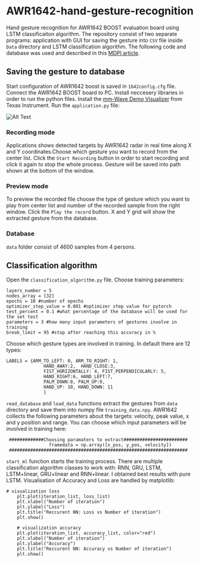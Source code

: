 # AWR1642-hand-gesture-recognition
Hand gesture recognition for AWR1642 BOOST evaluation board using LSTM classificaiton algorithm. The repository consist of two separate programs: application with GUI for saving the gesture into `CSV` file
inside `Data` directory and LSTM classification algorithm. The following code and database was used and described in this [MDPI article](https://www.mdpi.com/2079-9292/11/5/787). 

## Saving the gesture to database
Start configuration of AWR1642 boost is saved in `1642config.cfg` file. Connect the AWR1642 BOOST board to PC. Install neccesery libraries in order to run the python files.
Install the [mm-Wave Demo Visualizer](https://dev.ti.com/gallery/view/mmwave/mmWave_Demo_Visualizer/ver/4.2.0/) from Texas Instrument.
Run the `application.py` file:

![Alt Text](https://media.giphy.com/media/zkyNErcqgLfXrr8Fy4/giphy.gif)

### Recording mode
Applications shows detected targets by AWR1642 radar in real time along X and Y coordinates.Choose which gesture you want to record from the center list. Click the `Start Recording` button in order to start recording and click it again to stop the whole process.
Gesture will be saved into path shown at the bottom of the window.

### Preview mode
To preview the recorded file choose the type of gesture which you want to play from center list and number of the recorded sample from the right window. Click the `Play the record` button. X and Y grid will show the extracted gesture from the database.

### Database
`data` folder consist of 4600 samples from 4 persons.

## Classification algorithm
Open the `classification_algorithm.py` file. Choose training parameters: 
```
layers_number = 5
nodes_array = [32]
epochs = 10 #number of epochs
optimizer_step_value = 0.001 #optimizer step value for pytorch
test_percent = 0.1 #what percentage of the database will be used for the set test
parameters = 3 #how many input parameters of gestures involve in training
break_limit = 95 #stop after reaching this accuracy in %
```

Choose which gesture types are involved in training. In default there are 12 types:
```
LABELS = {ARM_TO_LEFT: 0, ARM_TO_RIGHT: 1,
              HAND_AWAY:2,  HAND_CLOSE:3,
              FIST_HORIZONTALLY: 4, FIST_PERPENDICULARLY: 5,
              HAND_RIGHT:6, HAND_LEFT:7,
              PALM_DOWN:8, PALM_UP:9,
              HAND_UP: 10, HAND_DOWN: 11
              }
```

`read_database` and `load_data` functions extract the gestures from `data` directory and save them into numpy file `training_data.npy`. AWR1642 collects the following parameters about the targets: velocity, peak value, x and y position and range.
You can choose which input parameters will be involved in training here:
```
 #############Choosing paramaters to extract########################
                framedata = np.array([x_pos, y_pos, velocity])
 ###################################################################
```
`start_ml` function starts the training process. There are multiple classification algorithm classes to work with: RNN, GRU, LSTM, LSTM+linear, GRU+linear and RNN+linear. I obtained best results with pure LSTM. Visualisation of Accuracy and Loss are handled by matplotlib:
```
# visualization loss
    plt.plot(iteration_list, loss_list)
    plt.xlabel("Number of iteration")
    plt.ylabel("Loss")
    plt.title("Reccurent NN: Loss vs Number of iteration")
    plt.show()

    # visualization accuracy
    plt.plot(iteration_list, accuracy_list, color="red")
    plt.xlabel("Number of iteration")
    plt.ylabel("Accuracy")
    plt.title("Reccurent NN: Accuracy vs Number of iteration")
    plt.show()
 ```


